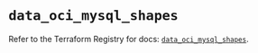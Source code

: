 # `data_oci_mysql_shapes`

Refer to the Terraform Registry for docs: [`data_oci_mysql_shapes`](https://registry.terraform.io/providers/oracle/oci/7.19.0/docs/data-sources/mysql_shapes).
